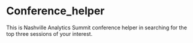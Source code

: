 # Conference_helper
This is Nashville Analytics Summit conference helper in searching for the top three sessions of your interest. 
